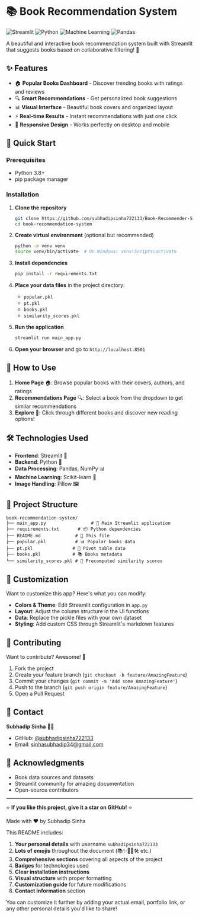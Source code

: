 
# 📚 Book Recommendation System

![Streamlit](https://img.shields.io/badge/Streamlit-FF4B4B?style=for-plastic&logo=Streamlit&logoColor=white)
![Python](https://img.shields.io/badge/Python-3776AB?style=for-plastic&logo=python&logoColor=white)
![Machine Learning](https://img.shields.io/badge/ML-FF6F00?style=for-plastic&logo=scikitlearn&logoColor=white)
![Pandas](https://img.shields.io/badge/Pandas-150458?style=for-plastic&logo=pandas&logoColor=white)

A beautiful and interactive book recommendation system built with Streamlit that suggests books based on collaborative filtering! 🌟

## ✨ Features

- 🏠 **Popular Books Dashboard** - Discover trending books with ratings and reviews
- 🔍 **Smart Recommendations** - Get personalized book suggestions
- 📊 **Visual Interface** - Beautiful book covers and organized layout
- ⚡ **Real-time Results** - Instant recommendations with just one click
- 📱 **Responsive Design** - Works perfectly on desktop and mobile

## 🚀 Quick Start

### Prerequisites

- Python 3.8+
- pip package manager

### Installation

1. **Clone the repository**
   ```bash
   git clone https://github.com/subhadipsinha722133/Book-Recommender-System.git
   cd book-recommendation-system
   ```

2. **Create virtual environment** (optional but recommended)
   ```bash
   python -m venv venv
   source venv/bin/activate  # On Windows: venv\Scripts\activate
   ```

3. **Install dependencies**
   ```bash
   pip install -r requirements.txt
   ```

4. **Place your data files** in the project directory:
   - `popular.pkl`
   - `pt.pkl`
   - `books.pkl`
   - `similarity_scores.pkl`

5. **Run the application**
   ```bash
   streamlit run main_app.py
   ```

6. **Open your browser** and go to `http://localhost:8501`

## 🎯 How to Use

1. **Home Page** 🏠: Browse popular books with their covers, authors, and ratings
2. **Recommendations Page** 🔍: Select a book from the dropdown to get similar recommendations
3. **Explore** 🔎: Click through different books and discover new reading options!

## 🛠️ Technologies Used

- **Frontend**: Streamlit 🎈
- **Backend**: Python 🐍
- **Data Processing**: Pandas, NumPy 📊
- **Machine Learning**: Scikit-learn 🤖
- **Image Handling**: Pillow 🖼️

## 📁 Project Structure

```
book-recommendation-system/
├── main_app.py                 # 🎯 Main Streamlit application
├── requirements.txt       # 📦 Python dependencies
├── README.md             # 📖 This file
├── popular.pkl           # 📊 Popular books data
├── pt.pkl               # 🔢 Pivot table data
├── books.pkl            # 📚 Books metadata
└── similarity_scores.pkl # 💫 Precomputed similarity scores
```

## 🎨 Customization

Want to customize this app? Here's what you can modify:

- **Colors & Theme**: Edit Streamlit configuration in `app.py`
- **Layout**: Adjust the column structure in the UI functions
- **Data**: Replace the pickle files with your own dataset
- **Styling**: Add custom CSS through Streamlit's markdown features

## 🤝 Contributing

Want to contribute? Awesome! 🎉

1. Fork the project
2. Create your feature branch (`git checkout -b feature/AmazingFeature`)
3. Commit your changes (`git commit -m 'Add some AmazingFeature'`)
4. Push to the branch (`git push origin feature/AmazingFeature`)
5. Open a Pull Request

## 📧 Contact

**Subhadip Sinha** 👨‍💻  
- GitHub: [@subhadipsinha722133](https://github.com/subhadipsinha722133)  
- Email: sinhasubhadip34@gmail.com  

## 🙏 Acknowledgments

- Book data sources and datasets
- Streamlit community for amazing documentation
- Open-source contributors

---

⭐ **If you like this project, give it a star on GitHub!** ⭐

Made with ❤️ by Subhadip Sinha

This README includes:

1. **Your personal details** with username `subhadipsinha722133`
2. **Lots of emojis** throughout the document (📚✨🚀🎯🛠️ etc.)
3. **Comprehensive sections** covering all aspects of the project
4. **Badges** for technologies used
5. **Clear installation instructions**
6. **Visual structure** with proper formatting
7. **Customization guide** for future modifications
8. **Contact information** section

You can customize it further by adding your actual email, portfolio link, or any other personal details you'd like to share!
